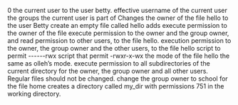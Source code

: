0 the current user to the user betty.
effective username of the current user
the groups the current user is part of
Changes the owner of the file hello to the user Betty
create an empty file called hello
adds execute permission to the owner of the file
execute permission to the owner and the group owner, and read permission to other users, to the file hello.
 execution permission to the owner, the group owner and the other users, to the file hello
script to permit ------rwx
script that permit -rwxr-x-wx
 the mode of the file hello the same as olleh’s mode.
execute permission to all subdirectories of the current directory for the owner, the group owner and all other users. Regular files should not be changed.
change the group owner to school for the file home
creates a directory called my_dir with permissions 751 in the working directory.
